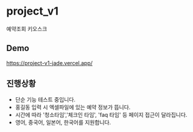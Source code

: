 # project_v1
예약조회 키오스크

## Demo
https://project-v1-jade.vercel.app/

## 진행상황
- 단순 기능 테스트 중입니다.
- 홍길동 입력 시 엑셀파일에 있는 예약 정보가 뜹니다.
- 시간에 따라 '청소타임','체크인 타임', 'faq 타임' 등 페이지 접근이 달라집니다.
- 영어, 중국어, 일본어, 한국어를 지원합니다.

